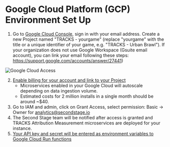 # Google Cloud Platform (GCP) Environment Set Up

1. Go to [Google Cloud Console](https://console.cloud.google.com/), sign in with your email address. Create a new Project named "TRACKS - yourgame" (replace "yourgame" with the title or a unique identifier of your game, e.g. "TRACKS - Urban Brawl").
If your organization does not use Google Workspace (Gsuite email account), you can link your email following these steps: https://support.google.com/accounts/answer/27441)

![Google Cloud Access](/assets/attribution_GCP.png)

2. [Enable billing for your account and link to your Project](https://cloud.google.com/billing/docs/how-to/modify-project#how-to-change-ba)
    - Microservices enabled in your Google Cloud will autoscale depending on data ingestion volume.
    - Estimated costs for 2 million installs in a single month should be around ~$40.
3. Go to IAM and admin, click on Grant Access, select permission: Basic -> Owner for analytics@secondstage.io
4. The Second Stage team will be notified after access is granted and TRACKS Attribution Measurement microservices are deployed for your instance.
5. [Your API key and secret will be entered as environment variables to Google Cloud Run functions](https://cloud.google.com/functions/docs/configuring/env-var) 
